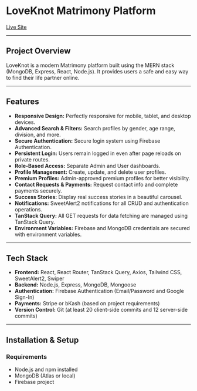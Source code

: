 # LoveKnot Matrimony Platform

[Live Site](https://loveknot-f6d02.web.app/)  


---

## Project Overview

LoveKnot is a modern Matrimony platform built using the MERN stack (MongoDB, Express, React, Node.js). It provides users a safe and easy way to find their life partner online.

---

## Features

- **Responsive Design:** Perfectly responsive for mobile, tablet, and desktop devices.
- **Advanced Search & Filters:** Search profiles by gender, age range, division, and more.
- **Secure Authentication:** Secure login system using Firebase Authentication.
- **Persistent Login:** Users remain logged in even after page reloads on private routes.
- **Role-Based Access:** Separate Admin and User dashboards.
- **Profile Management:** Create, update, and delete user profiles.
- **Premium Profiles:** Admin-approved premium profiles for better visibility.
- **Contact Requests & Payments:** Request contact info and complete payments securely.
- **Success Stories:** Display real success stories in a beautiful carousel.
- **Notifications:** SweetAlert2 notifications for all CRUD and authentication operations.
- **TanStack Query:** All GET requests for data fetching are managed using TanStack Query.
- **Environment Variables:** Firebase and MongoDB credentials are secured with environment variables.

---

## Tech Stack

- **Frontend:** React, React Router, TanStack Query, Axios, Tailwind CSS, SweetAlert2, Swiper
- **Backend:** Node.js, Express, MongoDB, Mongoose
- **Authentication:** Firebase Authentication (Email/Password and Google Sign-In)
- **Payments:** Stripe or bKash (based on project requirements)
- **Version Control:** Git (at least 20 client-side commits and 12 server-side commits)

---

## Installation & Setup

### Requirements

- Node.js and npm installed
- MongoDB (Atlas or local)
- Firebase project

